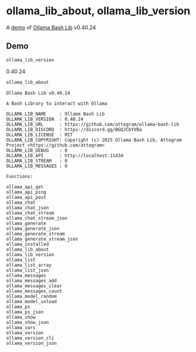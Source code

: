 # ollama_lib_about, ollama_lib_version

A [demo](../README.md#demos) of [Ollama Bash Lib](https://github.com/attogram/ollama-bash-lib) v0.40.24

## Demo

```bash
ollama_lib_version
```
0.40.24

```bash
ollama_lib_about
```
```
Ollama Bash Lib v0.40.24

A Bash Library to interact with Ollama

OLLAMA_LIB_NAME     : Ollama Bash Lib
OLLAMA_LIB_VERSION  : 0.40.24
OLLAMA_LIB_URL      : https://github.com/attogram/ollama-bash-lib
OLLAMA_LIB_DISCORD  : https://discord.gg/BGQJCbYVBa
OLLAMA_LIB_LICENSE  : MIT
OLLAMA_LIB_COPYRIGHT: Copyright (c) 2025 Ollama Bash Lib, Attogram Project <https://github.com/attogram>
OLLAMA_LIB_DEBUG    : 0
OLLAMA_LIB_API      : http://localhost:11434
OLLAMA_LIB_STREAM   : 0
OLLAMA_LIB_MESSAGES : 0

Functions:

ollama_api_get
ollama_api_ping
ollama_api_post
ollama_chat
ollama_chat_json
ollama_chat_stream
ollama_chat_stream_json
ollama_generate
ollama_generate_json
ollama_generate_stream
ollama_generate_stream_json
ollama_installed
ollama_lib_about
ollama_lib_version
ollama_list
ollama_list_array
ollama_list_json
ollama_messages
ollama_messages_add
ollama_messages_clear
ollama_messages_count
ollama_model_random
ollama_model_unload
ollama_ps
ollama_ps_json
ollama_show
ollama_show_json
ollama_vars
ollama_version
ollama_version_cli
ollama_version_json
```
